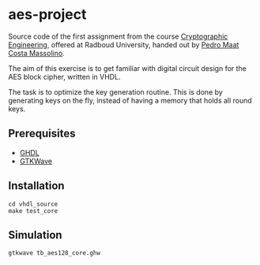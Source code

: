 # aes-project

Source code of the first assignment from the course [Cryptographic Engineering](https://sis.ru.nl/osiris-student/OnderwijsCatalogusSelect.do?selectie=cursus&collegejaar=2016&cursus=NWI-IMC039&taal=en), offered at Radboud University, handed out by [Pedro Maat Costa Massolino](https://www.cs.ru.nl/staff/Pedro.Maat.Costa.Massolino).

The aim of this exercise is to get familiar with digital circuit design for the AES block cipher, written in VHDL.

The task is to optimize the key generation routine. This is done by generating keys on the fly, instead of having a memory that holds all round keys.

## Prerequisites
- [GHDL](https://github.com/tgingold/ghdl/releases)
- [GTKWave](https://sourceforge.net/projects/gtkwave/)


## Installation
```
cd vhdl_source
make test_core
```

## Simulation
```
gtkwave tb_aes128_core.ghw
```

